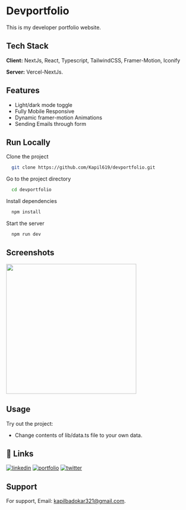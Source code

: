 
# Devportfolio

This is my developer portfolio website.




## Tech Stack

**Client:** NextJs, React, Typescript, TailwindCSS, Framer-Motion, Iconify

**Server:** Vercel-NextJs.


## Features

- Light/dark mode toggle
- Fully Mobile Responsive
- Dynamic framer-motion Animations
- Sending Emails through form


## Run Locally

Clone the project

```bash
  git clone https://github.com/Kapil619/devportfolio.git
```

Go to the project directory

```bash
  cd devportfolio
```

Install dependencies

```bash
  npm install
```

Start the server

```bash
  npm run dev
```


## Screenshots
<img src="https://github.com/Kapil619/devportfolio/assets/84692375/2cd35202-da6f-4cc6-9dc8-90b91b50561a" with='350' height='350'>


## Usage

Try out the project:

- Change contents of lib/data.ts file to your own data.

    
## 🔗 Links
[![linkedin](https://img.shields.io/badge/linkedin-0A66C2?style=for-the-badge&logo=linkedin&logoColor=white)]([https://www.linkedin.com/](https://www.linkedin.com/in/kapil-badokar/)) 
[![portfolio](https://img.shields.io/badge/my_portfolio-000?style=for-the-badge&logo=ko-fi&logoColor=white)]([https://katherineoelsner.com/](https://kapilbadokar.vercel.app/)) 
[![twitter](https://img.shields.io/badge/twitter-1DA1F2?style=for-the-badge&logo=twitter&logoColor=white)]([https://twitter.com/](https://twitter.com/kapil_badokar)) 


## Support

For support, Email:  kapilbadokar321@gmail.com.
